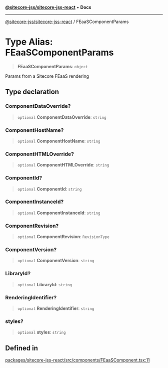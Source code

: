 [**@sitecore-jss/sitecore-jss-react**](../README.md) • **Docs**

***

[@sitecore-jss/sitecore-jss-react](../README.md) / FEaaSComponentParams

# Type Alias: FEaaSComponentParams

> **FEaaSComponentParams**: `object`

Params from a Sitecore FEaaS rendering

## Type declaration

### ComponentDataOverride?

> `optional` **ComponentDataOverride**: `string`

### ComponentHostName?

> `optional` **ComponentHostName**: `string`

### ComponentHTMLOverride?

> `optional` **ComponentHTMLOverride**: `string`

### ComponentId?

> `optional` **ComponentId**: `string`

### ComponentInstanceId?

> `optional` **ComponentInstanceId**: `string`

### ComponentRevision?

> `optional` **ComponentRevision**: `RevisionType`

### ComponentVersion?

> `optional` **ComponentVersion**: `string`

### LibraryId?

> `optional` **LibraryId**: `string`

### RenderingIdentifier?

> `optional` **RenderingIdentifier**: `string`

### styles?

> `optional` **styles**: `string`

## Defined in

[packages/sitecore-jss-react/src/components/FEaaSComponent.tsx:11](https://github.com/Sitecore/jss/blob/ae6f916d439f946bec091261304f83eefbcedd38/packages/sitecore-jss-react/src/components/FEaaSComponent.tsx#L11)
